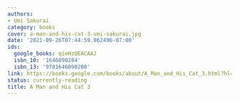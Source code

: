 ```yaml
---
authors:
- Umi Sakurai
category: books
cover: a-man-and-his-cat-3-umi-sakurai.jpg
date: '2021-09-26T07:44:59.062496-07:00'
ids:
  google_books: qieHzQEACAAJ
  isbn_10: '1646090284'
  isbn_13: '9781646090280'
link: https://books.google.com/books/about/A_Man_and_His_Cat_3.html?hl=&id=qieHzQEACAAJ
status: currently-reading
title: A Man and His Cat 3
---
```

